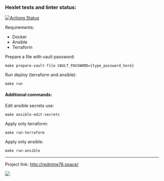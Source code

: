 ### Hexlet tests and linter status:
[![Actions Status](https://github.com/tomirisarman/devops-for-programmers-project-77/actions/workflows/hexlet-check.yml/badge.svg)](https://github.com/tomirisarman/devops-for-programmers-project-77/actions)

Requirements:
- Docker
- Ansible
- Terraform


Prepare a file with vault password:
```
make prepare-vault-file VAULT_PASSWORD={type_password_here}
```

Run deploy (terraform and ansible):
```
make run
```

<h4>Additional commands:</h4>

Edit ansible secrets use:
```
make ansible-edit-secrets
```

Apply only terraform:
```
make run-terraform
```

Apply only ansible:
```
make run-ansible
```
<hr>

Project link: http://redmine76.space/

<img src="https://i2.paste.pics/ac7de11b821a6e05aa050117bd26b59a.png">
